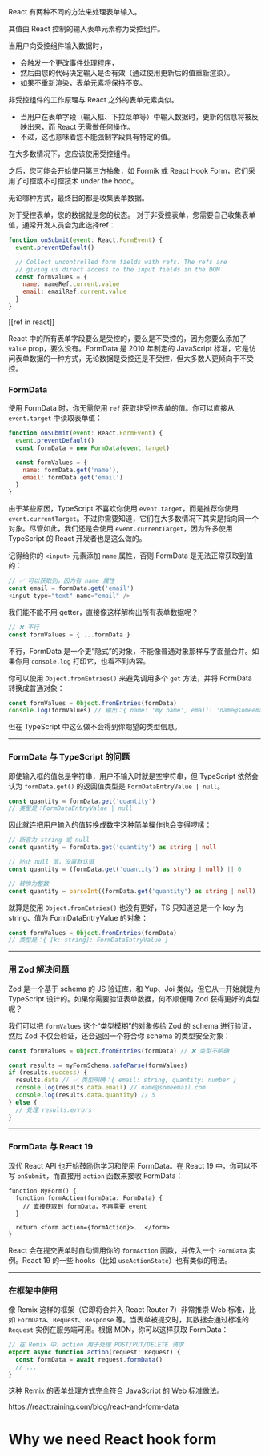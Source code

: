 
React 有两种不同的方法来处理表单输入。

其值由 React 控制的输入表单元素称为受控组件。

当用户向受控组件输入数据时，
- 会触发一个更改事件处理程序，
- 然后由您的代码决定输入是否有效（通过使用更新后的值重新渲染）。
- 如果不重新渲染，表单元素将保持不变。

非受控组件的工作原理与 React 之外的表单元素类似。

- 当用户在表单字段（输入框、下拉菜单等）中输入数据时，更新的信息将被反映出来，而 React 无需做任何操作。
- 不过，这也意味着您不能强制字段具有特定的值。

在大多数情况下，您应该使用受控组件。


之后，您可能会开始使用第三方抽象，如 Formik 或 React Hook Form，它们采用了可控或不可控技术 under the hood。

无论哪种方式，最终目的都是收集表单数据。

对于受控表单，您的数据就是您的状态。
对于非受控表单，您需要自己收集表单值，通常开发人员会为此选择ref：

```js
function onSubmit(event: React.FormEvent) {
  event.preventDefault()

  // Collect uncontrolled form fields with refs. The refs are
  // giving us direct access to the input fields in the DOM
  const formValues = {
    name: nameRef.current.value
    email: emailRef.current.value
  }
}
```

[[ref in react]]

React 中的所有表单字段要么是受控的，要么是不受控的，因为您要么添加了`value` prop，要么没有。FormData 是 2010 年制定的 JavaScript 标准，它是访问表单数据的一种方式，无论数据是受控还是不受控，但大多数人更倾向于不受控。

### FormData

使用 FormData 时，你无需使用 `ref` 获取非受控表单的值。你可以直接从 `event.target` 中读取表单值：

```js
function onSubmit(event: React.FormEvent) {
  event.preventDefault()
  const formData = new FormData(event.target)

  const formValues = {
    name: formData.get('name'),
    email: formData.get('email')
  }
}

```

由于某些原因，TypeScript 不喜欢你使用 `event.target`，而是推荐你使用 `event.currentTarget`。不过你需要知道，它们在大多数情况下其实是指向同一个对象。尽管如此，我们还是会使用 `event.currentTarget`，因为许多使用 TypeScript 的 React 开发者也是这么做的。

记得给你的 `<input>` 元素添加 `name` 属性，否则 FormData 是无法正常获取到值的：

```js
// ✅ 可以获取到，因为有 name 属性
const email = formData.get('email')
<input type="text" name="email" />
```

我们能不能不用 getter，直接像这样解构出所有表单数据呢？

```js
// ❌ 不行
const formValues = { ...formData }
```

不行，FormData 是一个更“隐式”的对象，不能像普通对象那样与字面量合并。如果你用 `console.log` 打印它，也看不到内容。


你可以使用 `Object.fromEntries()` 来避免调用多个 `get` 方法，并将 FormData 转换成普通对象：

```js
const formValues = Object.fromEntries(formData) 
console.log(formValues) // 输出：{ name: 'my name', email: 'name@someemail.com' }
```

但在 TypeScript 中这么做不会得到你期望的类型信息。

---

### FormData 与 TypeScript 的问题

即使输入框的值总是字符串，用户不输入时就是空字符串，但 TypeScript 依然会认为 `formData.get()` 的返回值类型是 `FormDataEntryValue | null`。

```ts
const quantity = formData.get('quantity')
// 类型是：FormDataEntryValue | null
```

因此就连把用户输入的值转换成数字这种简单操作也会变得啰嗦：

```ts
// 断言为 string 或 null
const quantity = formData.get('quantity') as string | null

// 防止 null 值，设置默认值
const quantity = (formData.get('quantity') as string | null) || 0

// 转换为整数
const quantity = parseInt((formData.get('quantity') as string | null) || 0)
```

就算是使用 `Object.fromEntries()` 也没有更好，TS 只知道这是一个 key 为 string、值为 FormDataEntryValue 的对象：

```ts
const formValues = Object.fromEntries(formData)
// 类型是：{ [k: string]: FormDataEntryValue }
```

---

### 用 Zod 解决问题

Zod 是一个基于 schema 的 JS 验证库，和 Yup、Joi 类似，但它从一开始就是为 TypeScript 设计的。如果你需要验证表单数据，何不顺便用 Zod 获得更好的类型呢？

我们可以把 `formValues` 这个“类型模糊”的对象传给 Zod 的 schema 进行验证，然后 Zod 不仅会验证，还会返回一个符合你 schema 的类型安全对象：

```ts
const formValues = Object.fromEntries(formData) // ❌ 类型不明确

const results = myFormSchema.safeParse(formValues)
if (results.success) {
  results.data // ✅ 类型明确：{ email: string, quantity: number }
  console.log(results.data.email) // name@someemail.com
  console.log(results.data.quantity) // 5
} else {
  // 处理 results.errors
}
```

---

### FormData 与 React 19

现代 React API 也开始鼓励你学习和使用 FormData。在 React 19 中，你可以不写 `onSubmit`，而直接用 `action` 函数来接收 FormData：

```tsx
function MyForm() {
  function formAction(formData: FormData) {
    // 直接获取到 formData，不再需要 event
  }

  return <form action={formAction}>...</form>
}
```

React 会在提交表单时自动调用你的 `formAction` 函数，并传入一个 `FormData` 实例。React 19 的一些 hooks（比如 `useActionState`）也有类似的用法。

---

### 在框架中使用

像 Remix 这样的框架（它即将合并入 React Router 7）非常推崇 Web 标准，比如 `FormData`、`Request`、`Response` 等。当表单被提交时，其数据会通过标准的 `Request` 实例在服务端可用。根据 MDN，你可以这样获取 FormData：

```ts
// 在 Remix 中，action 用于处理 POST/PUT/DELETE 请求
export async function action(request: Request) {
  const formData = await request.formData()
  // ...
}
```

这种 Remix 的表单处理方式完全符合 JavaScript 的 Web 标准做法。


https://reacttraining.com/blog/react-and-form-data



# Why we need React hook form

